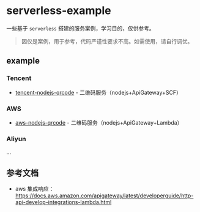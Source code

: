 # serverless-example

一些基于 `serverless` 搭建的服务案例，学习目的，仅供参考。

> 因仅是案例，用于参考，代码严谨性要求不高。如需使用，请自行调优。

## example

### Tencent

- [tencent-nodejs-qrcode](./tencent-nodejs-qrcode) - 二维码服务（nodejs+ApiGateway+SCF）

### AWS

- [aws-nodejs-qrcode](./aws-nodejs-qrcode) - 二维码服务（nodejs+ApiGateway+Lambda）

### Aliyun

...

## 参考文档

- aws 集成响应：https://docs.aws.amazon.com/apigateway/latest/developerguide/http-api-develop-integrations-lambda.html